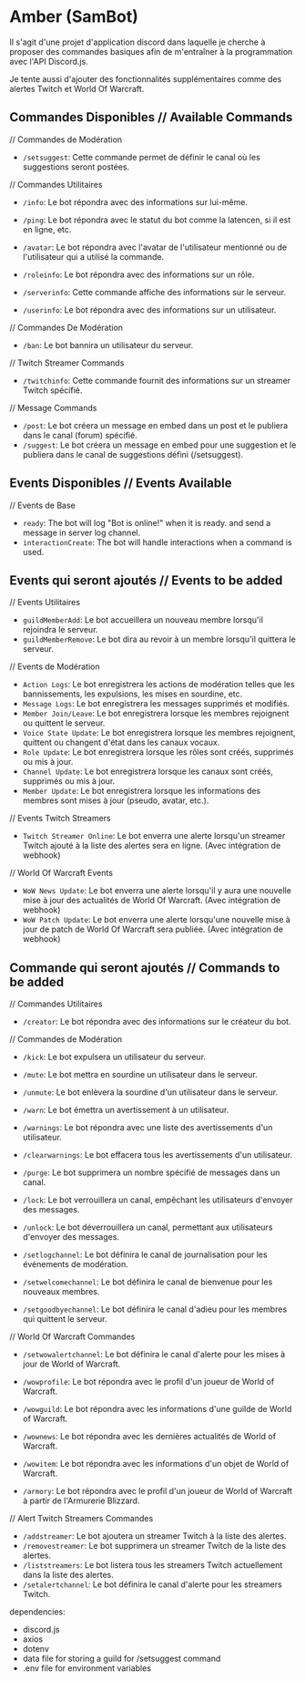 # Amber (SamBot)

Il s'agit d'une projet d'application discord dans laquelle je cherche à proposer des commandes basiques afin de m'entraîner à la programmation avec l'API Discord.js.

Je tente aussi d'ajouter des fonctionnalités supplémentaires comme des alertes Twitch et World Of Warcraft.


## Commandes Disponibles // Available Commands
// Commandes de Modération
- `/setsuggest`: Cette commande permet de définir le canal où les suggestions seront postées.


// Commandes Utilitaires
- `/info`: Le bot répondra avec des informations sur lui-même.
- `/ping`: Le bot répondra avec le statut du bot comme la latencen, si il est en ligne, etc.
- `/avatar`: Le bot répondra avec l'avatar de l'utilisateur mentionné ou de l'utilisateur qui a utilisé la commande.

- `/roleinfo`: Le bot répondra avec des informations sur un rôle.
- `/serverinfo`: Cette commande affiche des informations sur le serveur.
- `/userinfo`: Le bot répondra avec des informations sur un utilisateur.


// Commandes De Modération
- `/ban`: Le bot bannira un utilisateur du serveur.

// Twitch Streamer Commands
- `/twitchinfo`: Cette commande fournit des informations sur un streamer Twitch spécifié.

// Message Commands
- `/post`: Le bot créera un message en embed dans un post et le publiera dans le canal (forum) spécifié.
- `/suggest`: Le bot créera un message en embed pour une suggestion et le publiera dans le canal de suggestions défini (/setsuggest). 


## Events Disponibles // Events Available

// Events de Base
- `ready`: The bot will log "Bot is online!" when it is ready. and send a message in server log channel.
- `interactionCreate`: The bot will handle interactions when a command is used.

## Events qui seront ajoutés // Events to be added

// Events Utilitaires
- `guildMemberAdd`: Le bot accueillera un nouveau membre lorsqu'il rejoindra le serveur.
- `guildMemberRemove`: Le bot dira au revoir à un membre lorsqu'il quittera le serveur.

// Events de Modération
- `Action Logs`: Le bot enregistrera les actions de modération telles que les bannissements, les expulsions, les mises en sourdine, etc.
- `Message Logs`: Le bot enregistrera les messages supprimés et modifiés.
- `Member Join/Leave`: Le bot enregistrera lorsque les membres rejoignent ou quittent le serveur.
- `Voice State Update`: Le bot enregistrera lorsque les membres rejoignent, quittent ou changent d'état dans les canaux vocaux.
- `Role Update`: Le bot enregistrera lorsque les rôles sont créés, supprimés ou mis à jour.
- `Channel Update`: Le bot enregistrera lorsque les canaux sont créés, supprimés ou mis à jour.
- `Member Update`: Le bot enregistrera lorsque les informations des membres sont mises à jour (pseudo, avatar, etc.).

// Events Twitch Streamers
- `Twitch Streamer Online`: Le bot enverra une alerte lorsqu'un streamer Twitch ajouté à la liste des alertes sera en ligne. (Avec intégration de webhook)

// World Of Warcraft Events

- `WoW News Update`: Le bot enverra une alerte lorsqu'il y aura une nouvelle mise à jour des actualités de World Of Warcraft. (Avec intégration de webhook)
- `WoW Patch Update`: Le bot enverra une alerte lorsqu'une nouvelle mise à jour de patch de World Of Warcraft sera publiée. (Avec intégration de webhook)

## Commande qui seront ajoutés // Commands to be added

// Commandes Utilitaires
- `/creator`: Le bot répondra avec des informations sur le créateur du bot.

// Commandes de Modération
- `/kick`: Le bot expulsera un utilisateur du serveur.
- `/mute`: Le bot mettra en sourdine un utilisateur dans le serveur.
- `/unmute`: Le bot enlèvera la sourdine d'un utilisateur dans le serveur.
- `/warn`: Le bot émettra un avertissement à un utilisateur.
- `/warnings`: Le bot répondra avec une liste des avertissements d'un utilisateur.
- `/clearwarnings`: Le bot effacera tous les avertissements d'un utilisateur.
- `/purge`: Le bot supprimera un nombre spécifié de messages dans un canal.
- `/lock`: Le bot verrouillera un canal, empêchant les utilisateurs d'envoyer des messages.
- `/unlock`: Le bot déverrouillera un canal, permettant aux utilisateurs d'envoyer des messages.

- `/setlogchannel`: Le bot définira le canal de journalisation pour les événements de modération.
- `/setwelcomechannel`: Le bot définira le canal de bienvenue pour les nouveaux membres.
- `/setgoodbyechannel`: Le bot définira le canal d'adieu pour les membres qui quittent le serveur.

// World Of Warcraft Commandes 
- `/setwowalertchannel`: Le bot définira le canal d'alerte pour les mises à jour de World of Warcraft.

- `/wowprofile`: Le bot répondra avec le profil d'un joueur de World of Warcraft.
- `/wowguild`: Le bot répondra avec les informations d'une guilde de World of Warcraft.
- `/wownews`: Le bot répondra avec les dernières actualités de World of Warcraft.
- `/wowitem`: Le bot répondra avec les informations d'un objet de World of Warcraft.
- `/armory`: Le bot répondra avec le profil d'un joueur de World of Warcraft à partir de l'Armurerie Blizzard.

// Alert Twitch Streamers Commandes
- `/addstreamer`: Le bot ajoutera un streamer Twitch à la liste des alertes.
- `/removestreamer`: Le bot supprimera un streamer Twitch de la liste des alertes.
- `/liststreamers`: Le bot listera tous les streamers Twitch actuellement dans la liste des alertes.
- `/setalertchannel`: Le bot définira le canal d'alerte pour les streamers Twitch.


dependencies:
- discord.js
- axios
- dotenv
- data file for storing a guild for /setsuggest command
- .env file for environment variables